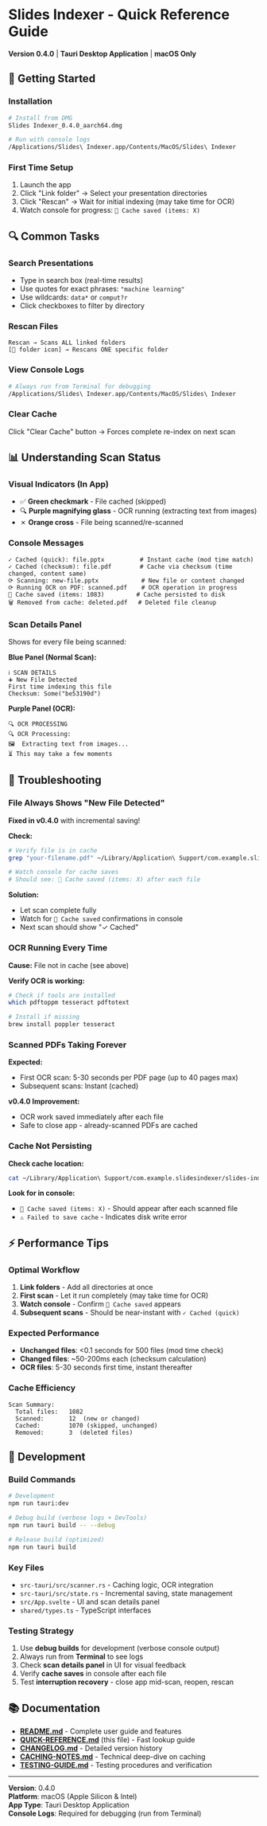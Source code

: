 # Slides Indexer - Quick Reference Guide

**Version 0.4.0** | **Tauri Desktop Application** | **macOS Only**

## 🚀 Getting Started

### Installation
```bash
# Install from DMG
Slides Indexer_0.4.0_aarch64.dmg

# Run with console logs
/Applications/Slides\ Indexer.app/Contents/MacOS/Slides\ Indexer
```

### First Time Setup
1. Launch the app
2. Click "Link folder" → Select your presentation directories
3. Click "Rescan" → Wait for initial indexing (may take time for OCR)
4. Watch console for progress: `💾 Cache saved (items: X)`

## 🔍 Common Tasks

### Search Presentations
- Type in search box (real-time results)
- Use quotes for exact phrases: `"machine learning"`
- Use wildcards: `data*` or `comput?r`
- Click checkboxes to filter by directory

### Rescan Files
```
Rescan → Scans ALL linked folders
[📁 folder icon] → Rescans ONE specific folder
```

### View Console Logs
```bash
# Always run from Terminal for debugging
/Applications/Slides\ Indexer.app/Contents/MacOS/Slides\ Indexer
```

### Clear Cache
Click "Clear Cache" button → Forces complete re-index on next scan

## 📊 Understanding Scan Status

### Visual Indicators (In App)
- ✅ **Green checkmark** - File cached (skipped)
- 🔍 **Purple magnifying glass** - OCR running (extracting text from images)
- ✗ **Orange cross** - File being scanned/re-scanned

### Console Messages
```
✓ Cached (quick): file.pptx          # Instant cache (mod time match)
✓ Cached (checksum): file.pdf        # Cache via checksum (time changed, content same)
⟳ Scanning: new-file.pptx            # New file or content changed
⟳ Running OCR on PDF: scanned.pdf    # OCR operation in progress
💾 Cache saved (items: 1083)         # Cache persisted to disk
🗑️ Removed from cache: deleted.pdf   # Deleted file cleanup
```

### Scan Details Panel

Shows for every file being scanned:

**Blue Panel (Normal Scan):**
```
ℹ️ SCAN DETAILS
➕ New File Detected
First time indexing this file
Checksum: Some("be53190d")
```

**Purple Panel (OCR):**
```
🔍 OCR PROCESSING
🔍 OCR Processing:
🖼️  Extracting text from images...
⏳ This may take a few moments
```

## 🐛 Troubleshooting

### File Always Shows "New File Detected"

**Fixed in v0.4.0** with incremental saving!

**Check:**
```bash
# Verify file is in cache
grep "your-filename.pdf" ~/Library/Application\ Support/com.example.slidesindexer/slides-indexer/index.json

# Watch console for cache saves
# Should see: 💾 Cache saved (items: X) after each file
```

**Solution:**
- Let scan complete fully
- Watch for `💾 Cache saved` confirmations in console
- Next scan should show "✓ Cached"

### OCR Running Every Time

**Cause:** File not in cache (see above)

**Verify OCR is working:**
```bash
# Check if tools are installed
which pdftoppm tesseract pdftotext

# Install if missing
brew install poppler tesseract
```

### Scanned PDFs Taking Forever

**Expected:**
- First OCR scan: 5-30 seconds per PDF page (up to 40 pages max)
- Subsequent scans: Instant (cached)

**v0.4.0 Improvement:**
- OCR work saved immediately after each file
- Safe to close app - already-scanned PDFs are cached

### Cache Not Persisting

**Check cache location:**
```bash
cat ~/Library/Application\ Support/com.example.slidesindexer/slides-indexer/index.json
```

**Look for in console:**
- `💾 Cache saved (items: X)` - Should appear after each scanned file
- `⚠️ Failed to save cache` - Indicates disk write error

## ⚡ Performance Tips

### Optimal Workflow
1. **Link folders** - Add all directories at once
2. **First scan** - Let it run completely (may take time for OCR)
3. **Watch console** - Confirm `💾 Cache saved` appears
4. **Subsequent scans** - Should be near-instant with `✓ Cached (quick)`

### Expected Performance
- **Unchanged files**: <0.1 seconds for 500 files (mod time check)
- **Changed files**: ~50-200ms each (checksum calculation)
- **OCR files**: 5-30 seconds first time, instant thereafter

### Cache Efficiency
```
Scan Summary:
  Total files:   1082
  Scanned:       12  (new or changed)
  Cached:        1070 (skipped, unchanged)
  Removed:       3  (deleted files)
```

## 🔧 Development

### Build Commands
```bash
# Development
npm run tauri:dev

# Debug build (verbose logs + DevTools)
npm run tauri build -- --debug

# Release build (optimized)
npm run tauri build
```

### Key Files
- `src-tauri/src/scanner.rs` - Caching logic, OCR integration
- `src-tauri/src/state.rs` - Incremental saving, state management
- `src/App.svelte` - UI and scan details panel
- `shared/types.ts` - TypeScript interfaces

### Testing Strategy
1. Use **debug builds** for development (verbose console output)
2. Always run from **Terminal** to see logs
3. Check **scan details panel** in UI for visual feedback
4. Verify **cache saves** in console after each file
5. Test **interruption recovery** - close app mid-scan, reopen, rescan

## 📚 Documentation

- **[README.md](./README.md)** - Complete user guide and features
- **[QUICK-REFERENCE.md](./QUICK-REFERENCE.md)** (this file) - Fast lookup guide
- **[CHANGELOG.md](./CHANGELOG.md)** - Detailed version history
- **[CACHING-NOTES.md](./CACHING-NOTES.md)** - Technical deep-dive on caching
- **[TESTING-GUIDE.md](./TESTING-GUIDE.md)** - Testing procedures and verification

---

**Version**: 0.4.0  
**Platform**: macOS (Apple Silicon & Intel)  
**App Type**: Tauri Desktop Application  
**Console Logs**: Required for debugging (run from Terminal)

